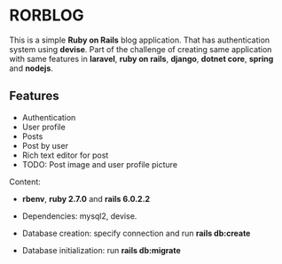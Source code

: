 # RORBLOG

This is a simple **Ruby on Rails** blog application. That has authentication
system using **devise**. Part of the challenge of creating same application with same features in **laravel**, **ruby on rails**, **django**, **dotnet core**, **spring** and **nodejs**.

## Features
* Authentication
* User profile
* Posts
* Post by user
* Rich text editor for post
* TODO: Post image and user profile picture

Content:

*  **rbenv**, **ruby 2.7.0** and **rails 6.0.2.2**

* Dependencies: mysql2, devise.

* Database creation: specify connection and run **rails db:create**

* Database initialization: run **rails db:migrate**
